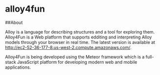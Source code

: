# alloy4fun

##About 

Alloy is a language for describing structures and a tool for exploring them. 
Alloy4Fun is a Web platform that supports edditing and interpreting Alloy models through your browser in real time.
The latest version is available at http://ec2-52-36-177-8.us-west-2.compute.amazonaws.com/.

Alloy4Fun is being developed using the Meteor framework which is a full-stack JavaScript platform for developing 
modern web and mobile applications. 

